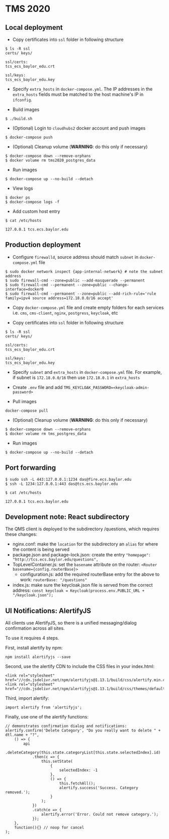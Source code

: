 # TMS 2020

## Local deployment

- Copy certificates into `ssl` folder in following structure

```
$ ls -R ssl
certs/ keys/

ssl/certs:
tcs_ecs_baylor_edu.crt

ssl/keys:
tcs_ecs_baylor_edu.key
```

- Specify `extra_hosts` in `docker-compose.yml`. The IP addresses in the `extra_hosts` fields must be matched to the host machine's IP in `ifconfig`.

- Build images

```
$ ./build.sh
```

- (Optional) Login to `cloudhubs2` docker account and push images 

```
$ docker-compose push
```

- (Optional) Cleanup volume (**WARNING**: do this only if necessary)

```
$ docker-compose down --remove-orphans
$ docker volume rm tms2020_postgres_data
```

- Run images

```
$ docker-compose up --no-build --detach
```

- View logs

```
$ docker ps
$ docker-compose logs -f
```

- Add custom host entry

```
$ cat /etc/hosts

127.0.0.1 tcs.ecs.baylor.edu
```

## Production deployment

- Configure `firewalld`, source address should match `subnet` in `docker-compose.yml` file

```
$ sudo docker network inspect {app-internal-network} # note the subnet address
$ sudo firewall-cmd --zone=public --add-masquerade --permanent
$ sudo firewall-cmd --permanent --zone=public --change-interface=docker0
$ sudo firewall-cmd --permanent --zone=public --add-rich-rule='rule family=ipv4 source address=172.18.0.0/16 accept'
```

- Copy `docker-compose.yml` file and create empty folders for each services i.e. `cms`, `cms-client`, `nginx`, `postgress`, `keycloak`, etc

- Copy certificates into `ssl` folder in following structure

```
$ ls -R ssl
certs/ keys/

ssl/certs:
tcs_ecs_baylor_edu.crt

ssl/keys:
tcs_ecs_baylor_edu.key
```

- Specify `subnet` and `extra_hosts` in `docker-compose.yml` file. For example, if subnet is `172.18.0.0/16` then use `172.18.0.1` in `extra_hosts`

- Create `.env` file and add `TMS_KEYCLOAK_PASSWORD=<keycloak-admin-password>`

- Pull images

```
docker-compose pull
```

- (Optional) Cleanup volume (**WARNING**: do this only if necessary)

```
$ docker-compose down --remove-orphans
$ docker volume rm tms_postgres_data
```

- Run images

```
$ docker-compose up --no-build --detach
```

## Port forwarding

```
$ sudo ssh -L 443:127.0.0.1:1234 das@fire.ecs.baylor.edu
$ ssh -L 1234:127.0.0.1:443 das@tcs.ecs.baylor.edu
```

```
$ cat /etc/hosts

127.0.0.1 tcs.ecs.baylor.edu
```

## Development note: React subdirectory

The QMS client is deployed to the subdirectory /questions, which requires these changes:

* nginx.conf: make the `location` for the subdirectory an `alias` for where the content is being served
* package.json and package-lock.json: create the entry `"homepage": "http://tcs.ecs.baylor.edu/questions",`
* TopLevelContainer.js: set the `basename` attribute on the router: `<Router basename={config.routerBase}>`
  * configuration.js: add the required routerBase entry for the above to work: `routerBase: "/questions"`
* index.js: make sure the keycloak.json file is served from the correct address: `const keycloak = Keycloak(process.env.PUBLIC_URL + "/keycloak.json");`

## UI Notifications: AlertifyJS

All clients use AlertifyJS, so there is a unified messaging/dialog confirmation across all sites.

To use it requires 4 steps.

First, install alertify by npm:

```
npm install alertifyjs --save
```

Second, use the alertify CDN to include the CSS files in your index.html:

```
<link rel="stylesheet" href="//cdn.jsdelivr.net/npm/alertifyjs@1.13.1/build/css/alertify.min.css"/>
<link rel="stylesheet" href="//cdn.jsdelivr.net/npm/alertifyjs@1.13.1/build/css/themes/default.min.css"/>
```

Third, import alertify:

```
import alertify from 'alertifyjs';
```

Finally, use one of the alertify functions:

```
// demonstrates confirmation dialog and notifications:
alertify.confirm('Delete Category', "Do you really want to delete " + dtl.name + "?",
    () => {
        api
            .deleteCategory(this.state.categoryList[this.state.selectedIndex].id)
            .then(c => {
                this.setState(
                    {
                        selectedIndex: -1
                    },
                    () => {
                        this.fetchAll();
                        alertify.success('Success. Category removed.');
                    }
                );
            })
            .catch(e => {
                alertify.error('Error. Could not remove category.');
            });
    },
    function(){} // noop for cancel
);
```